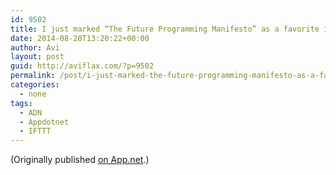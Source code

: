 ```yaml
---
id: 9502
title: I just marked “The Future Programming Manifesto” as a favorite in Readability. http://www.readability.com/articles/ztynr8qm
date: 2014-08-28T13:20:22+00:00
author: Avi
layout: post
guid: http://aviflax.com/?p=9502
permalink: /post/i-just-marked-the-future-programming-manifesto-as-a-favorite-in-readability-httpwww-readability-comarticlesztynr8qm/
categories:
  - none
tags:
  - ADN
  - Appdotnet
  - IFTTT
---
```

(Originally published [on App.net](http://alpha.app.net/aviflax/post/37623702).)